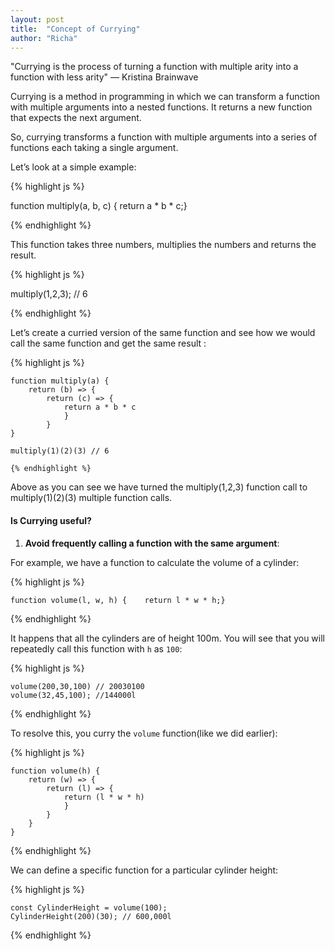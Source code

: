 ```yaml
---
layout: post
title:  "Concept of Currying"
author: "Richa"
---
```


"Currying is the process of turning a function with multiple arity into a function with less arity"  — Kristina Brainwave

Currying is a method in programming in which we can transform a function with multiple arguments into a nested functions. It returns a new function that expects the next argument.

So, currying transforms a function with multiple arguments into a series of functions each taking a single argument.

Let’s look at a simple example:

{% highlight js %}

  function multiply(a, b, c) {    return a * b * c;}

{% endhighlight %}

This function takes three numbers, multiplies the numbers and returns the result.

{% highlight js %}

  multiply(1,2,3); // 6

{% endhighlight %}

Let’s create a curried version of the same  function and see how we would call the same function and get the same result :

{% highlight js %}

    function multiply(a) {    
        return (b) => {        
            return (c) => {            
                return a * b * c        
                }    
            }
    } 
    
    multiply(1)(2)(3) // 6

    {% endhighlight %}

Above as you can see we have turned the multiply(1,2,3) function call to multiply(1)(2)(3) multiple function calls.

#### Is Currying useful?

1. **Avoid frequently calling a function with the same argument**:

For example, we have a function to calculate the volume of a cylinder:

{% highlight js %}

    function volume(l, w, h) {    return l * w * h;}

{% endhighlight %}

It happens that all the cylinders are of height 100m.
You will see that you will repeatedly call this function with `h` as `100`:

{% highlight js %}

    volume(200,30,100) // 20030100
    volume(32,45,100); //144000l

{% endhighlight %}
    

To resolve this, you curry the `volume` function(like we did earlier):

{% highlight js %}

    function volume(h) {    
        return (w) => {        
            return (l) => {            
                return (l * w * h)        
                }    
            }
        }
    }

{% endhighlight %}

We can define a specific function for a particular cylinder height:

{% highlight js %}

    const CylinderHeight = volume(100);
    CylinderHeight(200)(30); // 600,000l

{% endhighlight %}













